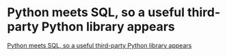# Python meets SQL, so a useful third-party Python library appears
[Python meets SQL, so a useful third-party Python library appears](https://aiwithcloud.com/2022/09/15/python_meets_sql_so_a_useful_third_party_python_library_appears/)